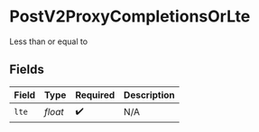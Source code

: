 # PostV2ProxyCompletionsOrLte

Less than or equal to


## Fields

| Field              | Type               | Required           | Description        |
| ------------------ | ------------------ | ------------------ | ------------------ |
| `lte`              | *float*            | :heavy_check_mark: | N/A                |
